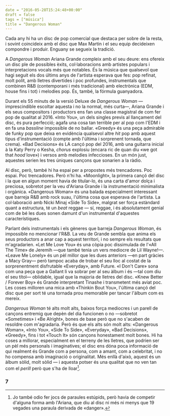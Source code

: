 ```yaml
---
date = "2016-05-28T15:24:48+00:00"
draft = false
tags = ["música"]
title = "Dangerous Woman"
---
```

Cada any hi ha un disc de pop comercial que destaca per sobre de la resta, i sovint coincideix amb el disc que Max Martin i el seu equip decideixen compondre i produir. Enguany se segueix la tradició. 

<!-- more -->

A *Dangerous Woman* Ariana Grande compleix amb el seu deure: ens ofereix un disc ple de possibles èxits, col·laboracions amb artistes populars i interpretacions vocals més que notables. És la música que qualsevol que hagi seguit els dos últims anys de l'artista esperava que fes: pop refinat, molt polit, amb lletres divertides i poc profundes, instrumentals que combinen R&B (contemporani i més tradicional) amb electrònica (EDM, house fins i tot) i melodies pop. És, també, la fórmula guanyadora.

Durant els 55 minuts de la versió Deluxe de *Dangerous Woman* —imprescindible escoltar aquesta i no la normal, més curta—, Ariana Grande i els seus compositors i productors ens fan una classe magistral de com fer pop de qualitat al 2016. «Into You», un dels singles previs al llançament del disc, és pura perfecció; agafa una cosa tan terrible per al pop com l'EDM i en fa una *bassline* impossible de no ballar. «Greedy» és una peça admirable de funky pop que deixa en evidència qualsevol altre *hit* pop amb aquest tipus d'instrumentació (compte amb l'última i sorprenent tornada, que crema). «Bad Decisions» és LA cançó pop del 2016, amb una guitarra inicial à la Katy Perry o Kesha, *chorus* explosiu (encara ric de quan diu «we got that *hood* love») i versos amb melodies infeccioses. En un món just, aquestes serien les tres úniques cançons que sonarien a la ràdio.

Al disc, però, també hi ha espai per a propostes més trencadores. Poc espai. Poc trencadores. Però n'hi ha. «Moonlight», la primera cançó del disc i la que en algun moment havia de titular-lo, és una carta d'amor dolça i preciosa, sobretot per la veu d'Ariana Grande i la instrumentació minimalista i orgànica. «Dangerous Woman» és una balada especialment interessant que barreja R&B amb rock suau, l'última cosa que esperava de l'artista. La col·laboració amb Nicki Minaj «Side To Side», malgrat ser força estàndard quant a estructura, té un *beat* reggae — sí, reggae, i és absolutament genial com de bé les dues sonen damunt d'un instrumental d'aquestes característiques. 

Parlant dels instrumentals i els gèneres que barreja *Dangerous Woman*, és impossible no mencionar l'R&B. La veu de Grande sembla que anima els seus productors a anar cap a aquest territori, i no sempre els resultats que m'agradarien. «Let Me Love You» és una còpia poc dissimulada de l'«All The Time» de Jeremih —que també tenia un vers mediocre de Lil Wayne!—. «Leave Me Lonely» és un pèl millor que les dues anteriors —en part gràcies a Macy Gray— però tampoc acaba de trobar el seu lloc al costat de la sorprenentment disfrutable «Everyday», amb Future. «I Don't Care» sona com una peça que a Gallant li va sobrar per al seu àlbum i és —tal com diu el seu títol— oblidable, igual que la majoria de lletres del disc. «Knew Better / Forever Boy» és Grande interpretant Tinashe i transmetent més aviat poc. Les coses milloren una mica amb «Thinkin Bout You», l'última cançó del disc que per sort té una tornada prou memorable per tancar l'àlbum com es mereix.

*Dangerous Woman* té alts molt alts, baixos força mediocres i un parell de cançons entremig que depèn del dia funcionen o no —sobretot «Sometimes» i «Be Alright», bones de base però que no s'acaben de resoldre com m'agradaria. Però és que els alts són molt alts: «Dangerous Woman», «Into You», «Side To Side», «Everyday», «Bad Decisions», «Greedy», fins i tot «Touch It» són cançons honestament molt bones. Hi ha coses a millorar, especialment en el terreny de les lletres, que podrien ser un pèl més personals i imaginatives; el disc ens dóna poca informació de qui realment és Grande com a persona, com a amant, com a celebritat, i no ho compensa amb imaginació o originalitat. Més enllà d'això, aquest és un àlbum sòlid, molt sòlid — i aquesta potser és una qualitat que no ven tan com el *perill* però que s'ha de lloar[^1]. 

### 7

[^1]: Jo també odio fer jocs de paraules estúpids, però havia de competir d'alguna forma amb l'Ariana, que diu al disc ni més ni menys que 19 vegades una paraula derivada de «danger».